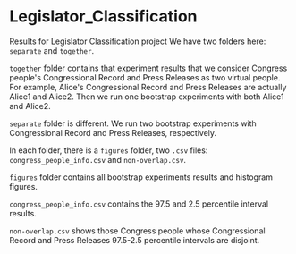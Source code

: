 # Legislator_Classification
Results for Legislator Classification project
We have two folders here: `separate` and `together`.

`together` folder contains that experiment results that we consider Congress 
people's Congressional Record and Press Releases as two virtual people. For 
example, Alice's Congressional Record and Press Releases are actually Alice1 
and Alice2. Then we run one bootstrap experiments with both Alice1 and Alice2.

`separate` folder is different. We run two bootstrap experiments with Congressional 
Record and Press Releases, respectively.

In each folder, there is a `figures` folder, two `.csv` files: `congress_people_info.csv` and `non-overlap.csv`.

`figures` folder contains all bootstrap experiments results and histogram figures.

`congress_people_info.csv` contains the 97.5 and 2.5 percentile interval results.

`non-overlap.csv` shows those Congress people whose Congressional Record and Press Releases 97.5-2.5 
percentile intervals are disjoint.

